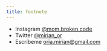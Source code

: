 ```yaml
---
title: footnote
---
```

* Instagram [@mom.broken.code](https://www.instagram.com/mom.broken.code/)
* Twitter [@mirian_or](https://twitter.com/mirian_or)
* Escríbeme [oria.mirian@gmail.com](mailto:oria.mirian@gmail.com)
